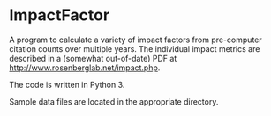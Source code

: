 ImpactFactor
============
A program to calculate a variety of impact factors from pre-computer citation counts over multiple years. The
individual impact metrics are described in a  (somewhat out-of-date) PDF at http://www.rosenberglab.net/impact.php.

The code is written in Python 3.

Sample data files are located in the appropriate directory.
